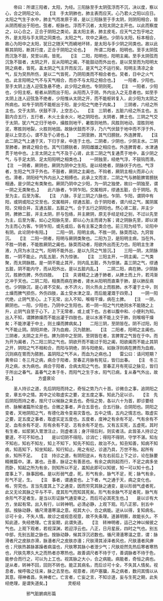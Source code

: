 <!-- { "loadSidebar": true } -->
　　帝曰：所谓三阳者，太阳，为经。三阳脉至手太阴弦浮而不沉，决以度，察以心，合之阴阳之论。　　【注　手太阴肺也，肺主表而应天。心乃君火之阳以应日。太阳之气生于水中，肺主气而发原于肾，是以三阳脉至于手太阴，则阴阳相合，皆从阴而枢出于阳也。弦者，枢脉也。浮而不沉者，太阳太阴之主开也。以此而察度之，以心合之，正合于阴阳之类论。盖太阳主表，肺主皮毛，应天气之包乎地之外，是太阳与手太阴之同类也。太阳之气，坎中之满也。少阴与太阳，标本相合，故心为阳中之太阳，犹日之随天气而繞地环转，是太阳与手少阴之同类也。故以此察其阴阳，断其行度，正合于阴阳之论也。】　　所谓二阳者，阳明也。至手太阴弦而沉急不鼓，炅至以病，皆死。　　【注　二阳，阳明也，阳明主阖。至手太阴弦而沉急不鼓者，太阴之开，反从阳明之阖，不能鼓动而外出也，是以炅至而为阳明太阴之病者，皆死。盖太阴之气主开而反沉，是天气之不运行矣。阳明主清凉之金气，反为炅热所伤，是以二气皆死，乃阴阳类而不相合者也。炅者，日中之火气也。此言阳明之气不与天气相合，而亦不与太阳之相合也。】　　一阳者，少阳也。至手太阴上连人迎弦急悬不绝，此少阳之病也。专阴则死。　　【注　一阳者，少阳也，少阳主枢。枢者从阴而出于阳，从阳而入于阴，外内出入之无息者也。如至手太阴上连人迎弦急不绝者，少阳惟从太阴之开，而不能枢转复入，此少阳为太阴之所病也。如专于阴而不能枢出于阳，是少阳之气绝于内矣。】　　三阴者，六经之所主也。交于太阴，伏鼓不浮，上空志心。　　【注　三阴者，五脏六经之所主也。五脏内合五行，五行者，木火土金水火，地之阴阳也。太阴者，脾土也。三阴之气交于太阴，犹六气之归于地中，燥胜则地干，暑胜则地热，风胜则地动，湿胜则地泥，寒胜则地裂，火胜则地固。故脉伏鼓而不浮，乃六气伏鼓于地中而不浮于外，是以上空志心，谓不及于心肾也。】　　二阴至肺，其气归膀胱，外连脾胃。　　【注　此二阴之气上通于天，下归于泉，中连于土也。二阴者，少阴也，少阴主水。二阴至肺者，肺肾之相合也。其气归膀胱者，阴阳雌雄之相应也。外连脾胃者，水津通贯于地中也。上言太阴之土气不及于心肾，此言二阴之气复通贯于地中，盖少阴之气，与手足太阴、足太阳阳明之相类也。】　　一阴独至，经绝气浮，不鼓钩而滑。　　【注　一阴者，厥阴也，厥阴为阴中之生阳。是以经绝者，阴脉伏于内也。气浮者，生阳之气浮于外也。不鼓者，厥阴之主阖也。不钩者，厥阴主相火而非心火也。滑者，阴阳经气外内出入之相搏也。此承上文而言，二阴之气与肺脏脾胃膀胱相通，是少阴之有类聚也。厥阴乃阴中之少阳，为一阴之独使，故曰一阴独至，谓一阴之无类聚也。】　　此六脉者，乍阴乍阳。交属相并，缪通五脏，合于阴阳。先至为主，后至为客。　　【注　六脉，手足三阴之六脉也。乍阴、乍阳，谓阴中有阳，或阴或阳之交至也。交属相并，缪通五脏，合于阴阳者，谓六经之气，属阴属阳，交相合并，互通五脏，五脏之气，合于五行之阴阳也。然心肾二脏，并主少阴，脾肺二脏，并主太阴，肝与包络，并主厥阴，原无手经足经之别，不过以先至为主，后至为客。如心之阳脉先至，即以心为主而肾为客；肾之阴脉先至，即以肾为主而心为客。乍阴乍阳，或先或后，各有主客之类合也。前三阳为经节，论阳中有阴。此论阴中有阳。】　　二阳一阴，阳明主病。不胜一阴，脉耎而动，九窍皆沉。　　【注　二阳一阴者，阳明与厥阴类聚也。二阳为卫，是阳明主病，当在外。不胜一阴者，不能胜厥阴之阖也。脉耎而动者，阳欲外出而无力也。阳明主生津液，九窍为水注之气，阳明不能外出，是以九窍之气皆沉。】　　三阳一阴，太阴脉胜，一阴不能止。内乱五脏，外为惊骇。　　【注　三阳主开，一阴主阖。二气类聚，而太阴脉胜。是一阴不能止其开，则内乱五脏，外为惊骇。盖三阴之气，缪通五脏，阴不能内守，而从阳外出，是以五脏内乱。】　　二阴二阳，病在肺。少阴脉沉，胜肺伤脾，外伤四肢。　　【注　夫肾精之上通于肺者，从脾土而上升，若鸿渐之冲于天也。二阴二阳，相类而病在肺者，肾水从阳明而直乘于肺，是以肺反病也。少阴脉沉，是心肾不交矣。水不济火，则火热炎上而胜肺。水不灌于土中，则土燥而脾气损伤，外伤四肢，盖土受水津之湿，而后能灌溉于四旁。】　　一阴一阳代绝，止阴气至心。上下无常，出入不知，喉咽干燥，病在土脾。　　【注　一阴，厥阴也。一阳，少阳也，乃阴中之生阳也。若一阴一阳之气代绝则水不能随之上升，止阴气自至于心下。上下无常者，或上或下也。古者以腹中和、小便利为知。出入不知，谓脾肺燥而不能出灌于四肢也。是以水液不能上交于肺，则喉咽干燥矣；不能渗灌于中土，则土燥而脾病矣。】　　二阳三阴，至阴皆在。阴不过阳，阳气不能止阴。阴阳并绝，浮为血瘕，沉为脓胕。　　【注　二阳者，阳明之主阖也。三阴者，太阴之主开也。脾为阴中之至阴，至阴皆在者，言脾胃之气皆在于中。而为开为阖者，乃二阳三阴之气也。阴欲开而不能过于阳之阖，阳欲阖而不能止其阴之开，阴阳之气不相和合，而阳与阴绝，阴与阳绝矣。如脉浮则病在脾而为血瘕，沉则病在胃而为脓胕。盖阴阳之气不从，而血为之病也。】　　雷公曰：请问短期？黄帝曰：冬三月之病，病合于阳者，至春正月脉有死征，皆归出春。　　【注　冬三月之病，水为病也。病合于阳者，合病太阳之气也。至春正月有死征之脉见，皆归于所出之春气。盖春气之本于冬，而阳气之生于水，阳气已病，复从春气外出，故死。】
　　　　　方盛衰论

　　圣人持诊之道，先后阴阳而持之，奇恒之势乃六十首。诊微合之事，追阴阳之变，章五中之情。其中之论取虚实之要，定五度之事。知此乃足以诊。　　【注　先后阴阳而持之者，按尺寸以候脉之来去也。奇恒之势，各以六十为首，即诊要经终、脉解诸篇所论是也。合微之事者，声合五音也，合五行脉，合阴阳也。阴阳之变者，天地阴阳之气，有德化政令变易灾眚也。五中之情，五内之情志也。取虚实之要，定五度之事者，取虚实定五度也。五度者，度神之有余有不足、气有余有不足、血有余有不足、形有余有不足、志有余有不足也。又有五实死，五虚死。其时有生者，如浆粥入胃泄注止，则虚者活；身汗得后利，则实者活。此皆圣人持诊之要道，不可不知也。】　　是以切阴不得阳，诊消亡；得阳不得阴，守学不湛。知左不知右，知右不知左，知上不知下，知先不知后，故治不久。知丑知善，知病不知病，知高知下，知坐知起，知行知止。用之有纪，诊道乃具，万世不殆。起所有余，知所不足。　　【注　持诊之道，有阴阳逆从，有左右前后上下之诊，论在脉要精微篇中。湛，甚也。丑善，脉证之有善恶也。有余之病则起而行，不足之病多坐而卧，知起之所为有余，则知所以不足，盖知此即可以知彼，知一可以知十也。】　　度事上下，脉事因格。是以形弱气虚，死。形气有余，脉气不足，死；脉气有余，形气不足，生。　　【注　事者，谓通变也。上下者，气之通于天，病之变化也。格，穷究也。言当先度其上下之通变，因而穷究其脉之通变，是以形弱气虚者死，此又无论其脉之平与不平，度其形气而知其死矣。形气有余脉气不足者死，脉气有余形气不足者生，是当以形证脉气通变审之，而后可必其死生也。】　　是以诊有大方，坐起有常。出入有行，以转神明。必清必静，上观下观。司八正邪，别五中部。按脉动静，循尺滑濇寒温之意。视其大小，合之病能。逆从以得，复知病名。诊可十全，不失人情。故诊之或视息视意，故不失条理。道甚明察，故能长久。不知此道，失经绝理。亡言妄期，此谓失道。　　【注　转神明者，运己之神以候彼之气也。上观下观者，若视深渊，若迎浮云也。八正，日月星辰，四时之气也。别五中部，先别五脏之脉也。按脉动静，候其浮沉迟数也。循尺滑濇寒温之意，谓：脉滑者尺之皮肤亦滑，脉濇者尺之皮肤亦濇；尺肤滑其淖泽者风也，尺肤濇者风痹也；尺肤热甚脉甚躁者病温也，尺肤寒其脉小者泄少气；尺肤炬然先热后寒者寒热也，尺肤先寒久大之而热者亦寒热也。故善调尺者不待于寸，善调脉者不待于色，能参合而行之，可以为上工也。视其脉之大小，合之病能。病能者，奇恒之病也。逆从者，转神不回，回则不转也。能正其病名，而后诊可十全，不失其人情矣。视息者，候呼吸之往来，脉之去至也。视意者，闭户塞牖，系之病者，数问其情以从其意。得神者昌，失神者亡。亡言者，亡妄之言，不知诊道，妄与生死之期，此失经绝理，是谓失道矣。】
　　　　灵枢经

　　　　　邪气脏腑病形篇

